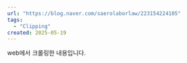 ```yaml
---
url: "https://blog.naver.com/saerolaborlaw/223154224105"
tags:
  - "Clipping"
created: 2025-05-19
---
```



web에서 크롤링한 내용입니다.
